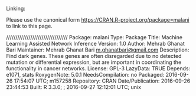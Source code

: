 Linking:

Please use the canonical form https://CRAN.R-project.org/package=malani to link to this page.

/////////////////////////////////
Package: malani
Type: Package
Title: Machine Learning Assisted Network Inference
Version: 1.0
Author: Mehrab Ghanat Bari
Maintainer: Mehrab Ghanat Bari <m.ghanatbari@gmail.com>
Description: Find dark genes. These genes are often disregarded due to no detected mutation or differential expression, but are important in coordinating the functionality in cancer networks.
License: GPL-3
LazyData: TRUE
Depends: e1071, stats
RoxygenNote: 5.0.1
NeedsCompilation: no
Packaged: 2016-09-26 17:54:07 UTC; m157258
Repository: CRAN
Date/Publication: 2016-09-26 23:44:53
Built: R 3.3.0; ; 2016-09-27 12:12:01 UTC; unix
